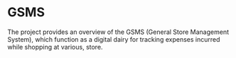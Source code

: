 # GSMS
The project provides an overview of the GSMS (General Store Management System), which function as a digital dairy for tracking expenses incurred while shopping at various, store.
